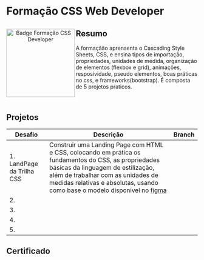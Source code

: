# Formação CSS Web Developer

<div align="center">
<img align="left" height="180rem" alt="Badge Formação CSS Developer" src=""/>
<div align="left">

## Resumo

A formaçãão aprensenta o  Cascading Style Sheets, CSS, e ensina tipos de importação, propriedades, unidades de medida, organização de elementos (flexbox e grid), animações, resposividade, pseudo elementos, boas práticas no css, e frameworks(bootstrap). É composta de 5 projetos praticos. 

</div>
</div>

<br>

## Projetos

| Desafio                                 | Descrição | Branch | 
| -------------                           | ------------- | ------------- |
| 1. LandPage da Trilha CSS       | Construir uma Landing Page com HTML e CSS, colocando em prática os fundamentos do CSS, as propriedades básicas da linguagem de estilização, além de trabalhar com as unidades de medidas relativas e absolutas, usando como base o modelo disponivel no [figma](https://www.figma.com/file/3PiokoJj9IhGDnNiWAJbz7/DIO---Desafio-01?node-id=0%3A1) | []()  |
| 2.     |  | []()  |
| 3.     |  | []()  |
| 4.     |  | []()  |
| 5.     |  | []()  |

## Certificado

<div align="center">


</div>


